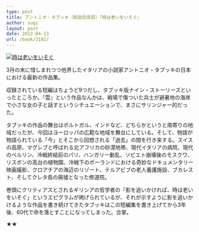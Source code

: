```yaml
---
type: post
title: アントニオ・タブッキ（和田忠彦訳）『時は老いをいそぐ』
author: sugi
layout: post
date: 2012-04-13
url: /book/3192/
---
```

<a href="http://www.amazon.co.jp/exec/obidos/ASIN/4309205860/chezsugi-22/ref=nosim/" onclick="_gaq.push(['_trackEvent', 'outbound-article', 'http://www.amazon.co.jp/exec/obidos/ASIN/4309205860/chezsugi-22/ref=nosim/', '']);" name="amazletlink" target="_blank"><img src="http://i0.wp.com/ecx.images-amazon.com/images/I/51XWiHoNnGL._SL160_.jpg?w=660" alt="時は老いをいそぐ" class="alignleft"  data-recalc-dims="1" /></a>

3月の末に惜しまれつつ他界したイタリアの小説家アントニオ・タブッキの日本における最新の作品集。

収録されている短編はちょうど9つだし、タブッキ版ナイン・ストーリーズといったところか。『雲』という作品なんかは、戦場で傷ついた兵士が避暑地の海岸で小さな女の子と話すというシチュエーションで、まさにサリンジャー的だった。

タブッキの作品の舞台はポルトガル、インドなど、どちらかというと南寄りの地域だったが、今回はヨーロッパの広範な地域を舞台にしている。そして、物語が物語られている「今」とそこから回想される「過去」の間を行き来する。スイスの高原、マグレブと呼ばれる北アフリカの砂漠地帯、現代イタリアの病院、現代のベルリン、冷戦終結前のパリ、ハンガリー動乱、ソビエト崩壊後のモスクワ、リスボンの高台の植物園、冷戦下のポーランドにおける奇妙なドキュメンタリー映画撮影、クロアチアの海辺のリゾート、テルアビブの老人養護施設、ブカレスト、そしてクレタ島の廃墟となった修道院。

巻頭にクリティアスとされるギリシアの哲学者の「影を追いかければ、時は老いをいそぐ」というエピグラムが掲げられているが、それが示すように影を追いかけるような作品を書き続けてきたタブッキはこの短編集を書き上げてから3年後、60代で命を落とすことになってしまった。合掌。

★★